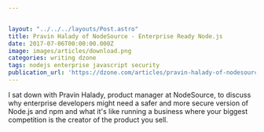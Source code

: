 ```yaml
---


layout: "../../../layouts/Post.astro"
title: Pravin Halady of NodeSource - Enterprise Ready Node.js
date: 2017-07-06T00:00:00.000Z
image: images/articles/download.png
categories: writing dzone
tags: nodejs enterprise javascript security
publication_url: 'https://dzone.com/articles/pravin-halady-of-nodesource-enterprise-ready-nodej'
---
```


I sat down with Pravin Halady, product manager at NodeSource, to discuss why enterprise developers might need a safer and more secure version of Node.js and npm and what it's like running a business where your biggest competition is the creator of the product you sell.
